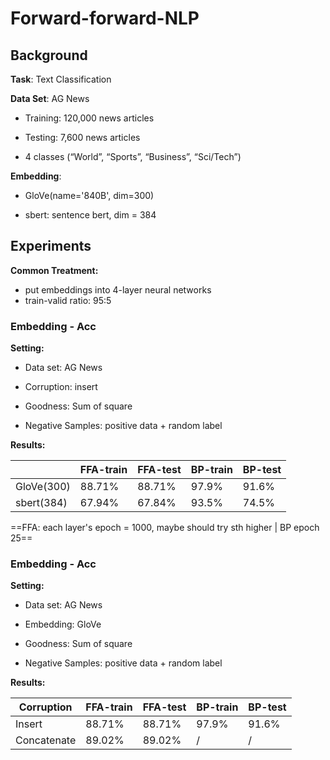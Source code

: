 # Forward-forward-NLP

## Background

**Task**: Text Classification

**Data Set**: AG News

- Training: 120,000 news articles
- Testing: 7,600 news articles

- 4 classes (“World”, “Sports”, “Business”, “Sci/Tech”)

**Embedding**: 

- GloVe(name='840B', dim=300)

- sbert:  sentence bert, dim = 384

## Experiments

**Common Treatment:**

- put embeddings into 4-layer neural networks
- train-valid ratio: 95:5 

### Embedding - Acc

**Setting:**

- Data set: AG News

- Corruption: insert

- Goodness: Sum of square

- Negative Samples: positive data + random label

**Results:**

|            | FFA-train | FFA-test | BP-train | BP-test |
| ---------- | --------- | -------- | -------- | ------- |
| GloVe(300) | 88.71%    | 88.71%   | 97.9%    | 91.6%   |
| sbert(384) | 67.94%    | 67.84%   | 93.5%    | 74.5%   |

==FFA: each layer's epoch = 1000, maybe should try sth higher | BP epoch 25==

### Embedding - Acc

**Setting:**

- Data set: AG News

- Embedding: GloVe

- Goodness: Sum of square

- Negative Samples: positive data + random label

**Results:**

| Corruption  | FFA-train | FFA-test | BP-train | BP-test |
| ----------- | --------- | -------- | -------- | ------- |
| Insert      | 88.71%    | 88.71%   | 97.9%    | 91.6%   |
| Concatenate | 89.02%    | 89.02%   | /        | /       |



